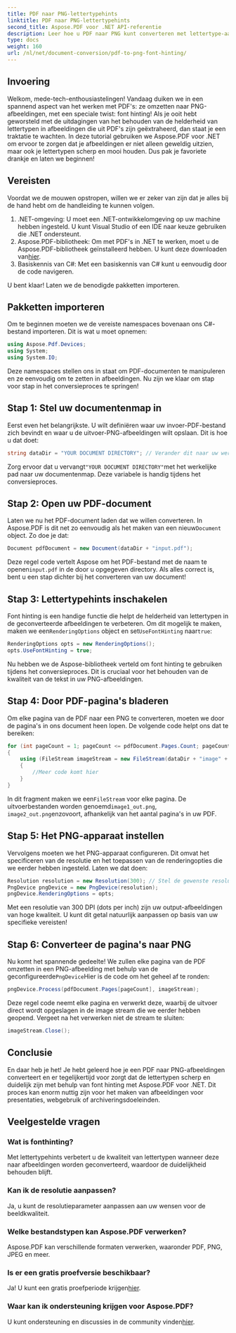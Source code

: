```yaml
---
title: PDF naar PNG-lettertypehints
linktitle: PDF naar PNG-lettertypehints
second_title: Aspose.PDF voor .NET API-referentie
description: Leer hoe u PDF naar PNG kunt converteren met lettertype-aanwijzingen met behulp van Aspose.PDF voor .NET in een eenvoudige stapsgewijze handleiding.
type: docs
weight: 160
url: /nl/net/document-conversion/pdf-to-png-font-hinting/
---
```

## Invoering

Welkom, mede-tech-enthousiastelingen! Vandaag duiken we in een spannend aspect van het werken met PDF's: ze omzetten naar PNG-afbeeldingen, met een speciale twist: font hinting! Als je ooit hebt geworsteld met de uitdagingen van het behouden van de helderheid van lettertypen in afbeeldingen die uit PDF's zijn geëxtraheerd, dan staat je een traktatie te wachten. In deze tutorial gebruiken we Aspose.PDF voor .NET om ervoor te zorgen dat je afbeeldingen er niet alleen geweldig uitzien, maar ook je lettertypen scherp en mooi houden. Dus pak je favoriete drankje en laten we beginnen!

## Vereisten

Voordat we de mouwen opstropen, willen we er zeker van zijn dat je alles bij de hand hebt om de handleiding te kunnen volgen.

1. .NET-omgeving: U moet een .NET-ontwikkelomgeving op uw machine hebben ingesteld. U kunt Visual Studio of een IDE naar keuze gebruiken die .NET ondersteunt.
2.  Aspose.PDF-bibliotheek: Om met PDF's in .NET te werken, moet u de Aspose.PDF-bibliotheek geïnstalleerd hebben. U kunt deze downloaden van[hier](https://releases.aspose.com/pdf/net/).
3. Basiskennis van C#: Met een basiskennis van C# kunt u eenvoudig door de code navigeren.

U bent klaar! Laten we de benodigde pakketten importeren.

## Pakketten importeren

Om te beginnen moeten we de vereiste namespaces bovenaan ons C#-bestand importeren. Dit is wat u moet opnemen:

```csharp
using Aspose.Pdf.Devices;
using System;
using System.IO;
```

Deze namespaces stellen ons in staat om PDF-documenten te manipuleren en ze eenvoudig om te zetten in afbeeldingen. Nu zijn we klaar om stap voor stap in het conversieproces te springen!

## Stap 1: Stel uw documentenmap in

Eerst even het belangrijkste. U wilt definiëren waar uw invoer-PDF-bestand zich bevindt en waar u de uitvoer-PNG-afbeeldingen wilt opslaan. Dit is hoe u dat doet:

```csharp
string dataDir = "YOUR DOCUMENT DIRECTORY"; // Verander dit naar uw werkelijke directory
```

 Zorg ervoor dat u vervangt`"YOUR DOCUMENT DIRECTORY"`met het werkelijke pad naar uw documentenmap. Deze variabele is handig tijdens het conversieproces.

## Stap 2: Open uw PDF-document

 Laten we nu het PDF-document laden dat we willen converteren. In Aspose.PDF is dit net zo eenvoudig als het maken van een nieuw`Document` object. Zo doe je dat:

```csharp
Document pdfDocument = new Document(dataDir + "input.pdf");
```

 Deze regel code vertelt Aspose om het PDF-bestand met de naam te openen`input.pdf` in de door u opgegeven directory. Als alles correct is, bent u een stap dichter bij het converteren van uw document!

## Stap 3: Lettertypehints inschakelen

 Font hinting is een handige functie die helpt de helderheid van lettertypen in de geconverteerde afbeeldingen te verbeteren. Om dit mogelijk te maken, maken we een`RenderingOptions` object en set`UseFontHinting` naar`true`:

```csharp
RenderingOptions opts = new RenderingOptions();
opts.UseFontHinting = true;
```

Nu hebben we de Aspose-bibliotheek verteld om font hinting te gebruiken tijdens het conversieproces. Dit is cruciaal voor het behouden van de kwaliteit van de tekst in uw PNG-afbeeldingen.

## Stap 4: Door PDF-pagina's bladeren

Om elke pagina van de PDF naar een PNG te converteren, moeten we door de pagina's in ons document heen lopen. De volgende code helpt ons dat te bereiken:

```csharp
for (int pageCount = 1; pageCount <= pdfDocument.Pages.Count; pageCount++)
{
    using (FileStream imageStream = new FileStream(dataDir + "image" + pageCount + "_out.png", FileMode.Create))
    {
        //Meer code komt hier
    }
}
```

 In dit fragment maken we een`FileStream` voor elke pagina. De uitvoerbestanden worden genoemd`image1_out.png`, `image2_out.png`enzovoort, afhankelijk van het aantal pagina's in uw PDF.

## Stap 5: Het PNG-apparaat instellen

Vervolgens moeten we het PNG-apparaat configureren. Dit omvat het specificeren van de resolutie en het toepassen van de renderingopties die we eerder hebben ingesteld. Laten we dat doen:

```csharp
Resolution resolution = new Resolution(300); // Stel de gewenste resolutie in
PngDevice pngDevice = new PngDevice(resolution);
pngDevice.RenderingOptions = opts;
```

Met een resolutie van 300 DPI (dots per inch) zijn uw output-afbeeldingen van hoge kwaliteit. U kunt dit getal natuurlijk aanpassen op basis van uw specifieke vereisten!

## Stap 6: Converteer de pagina's naar PNG

 Nu komt het spannende gedeelte! We zullen elke pagina van de PDF omzetten in een PNG-afbeelding met behulp van de geconfigureerde`PngDevice`Hier is de code om het geheel af te ronden:

```csharp
pngDevice.Process(pdfDocument.Pages[pageCount], imageStream);
```

Deze regel code neemt elke pagina en verwerkt deze, waarbij de uitvoer direct wordt opgeslagen in de image stream die we eerder hebben geopend. Vergeet na het verwerken niet de stream te sluiten:

```csharp
imageStream.Close();
```

## Conclusie

En daar heb je het! Je hebt geleerd hoe je een PDF naar PNG-afbeeldingen converteert en er tegelijkertijd voor zorgt dat de lettertypen scherp en duidelijk zijn met behulp van font hinting met Aspose.PDF voor .NET. Dit proces kan enorm nuttig zijn voor het maken van afbeeldingen voor presentaties, webgebruik of archiveringsdoeleinden.

## Veelgestelde vragen

### Wat is fonthinting?
Met lettertypehints verbetert u de kwaliteit van lettertypen wanneer deze naar afbeeldingen worden geconverteerd, waardoor de duidelijkheid behouden blijft.

### Kan ik de resolutie aanpassen?
Ja, u kunt de resolutieparameter aanpassen aan uw wensen voor de beeldkwaliteit.

### Welke bestandstypen kan Aspose.PDF verwerken?
Aspose.PDF kan verschillende formaten verwerken, waaronder PDF, PNG, JPEG en meer.

### Is er een gratis proefversie beschikbaar?
 Ja! U kunt een gratis proefperiode krijgen[hier](https://releases.aspose.com/).

### Waar kan ik ondersteuning krijgen voor Aspose.PDF?
 U kunt ondersteuning en discussies in de community vinden[hier](https://forum.aspose.com/c/pdf/10).